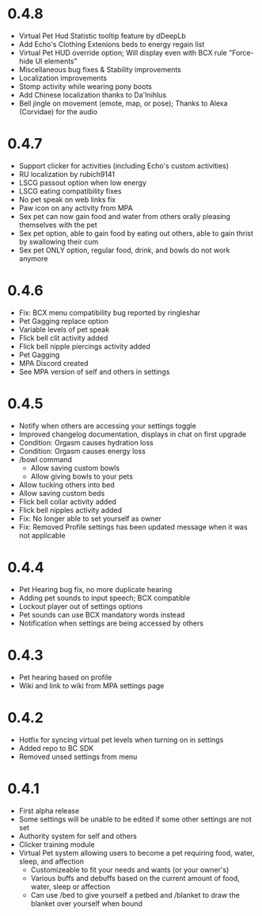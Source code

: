 # 0.4.8
- Virtual Pet Hud Statistic tooltip feature by dDeepLb
- Add Echo's Clothing Extenions beds to energy regain list
- Virtual Pet HUD override option; Will display even with BCX rule "Force-hide UI elements"
- Miscellaneous bug fixes & Stability improvements
- Localization improvements
- Stomp activity while wearing pony boots
- Add Chinese localization thanks to Da'Inihlus 
- Bell jingle on movement (emote, map, or pose); Thanks to Alexa (Corvidae) for the audio

# 0.4.7
- Support clicker for activities (including Echo's custom activities)
- RU localization by rubich9141
- LSCG passout option when low energy
- LSCG eating compatibility fixes
- No pet speak on web links fix
- Paw icon on any activity from MPA
- Sex pet can now gain food and water from others orally pleasing themselves with the pet
- Sex pet option, able to gain food by eating out others, able to gain thrist by swallowing their cum
- Sex pet ONLY option, regular food, drink, and bowls do not work anymore

# 0.4.6
- Fix: BCX menu compatibility bug reported by ringleshar
- Pet Gagging replace option
- Variable levels of pet speak
- Flick bell clit activity added
- Flick bell nipple piercings activity added
- Pet Gagging
- MPA Discord created
- See MPA version of self and others in settings

# 0.4.5
- Notify when others are accessing your settings toggle
- Improved changelog documentation, displays in chat on first upgrade
- Condition: Orgasm causes hydration loss
- Condition: Orgasm causes energy loss
- /bowl command
    - Allow saving custom bowls
    - Allow giving bowls to your pets
- Allow tucking others into bed
- Allow saving custom beds
- Flick bell collar activity added
- Flick bell nipples activity added
- Fix: No longer able to set yourself as owner
- Fix: Removed Profile settings has been updated message when it was not applicable

# 0.4.4
- Pet Hearing bug fix, no more duplicate hearing
- Adding pet sounds to input speech; BCX compatible
- Lockout player out of settings options
- Pet sounds can use BCX mandatory words instead
- Notification when settings are being accessed by others

# 0.4.3
- Pet hearing based on profile
- Wiki and link to wiki from MPA settings page

# 0.4.2
- Hotfix for syncing virtual pet levels when turning on in settings
- Added repo to BC SDK
- Removed unsed settings from menu

# 0.4.1
- First alpha release
- Some settings will be unable to be edited if some other settings are not set
- Authority system for self and others
- Clicker training module
- Virtual Pet system allowing users to become a pet requiring food, water, sleep, and affection
    - Customizeable to fit your needs and wants (or your owner's)
    - Various buffs and debuffs based on the current amount of food, water, sleep or affection
    - Can use /bed to give yourself a petbed and /blanket to draw the blanket over yourself when bound